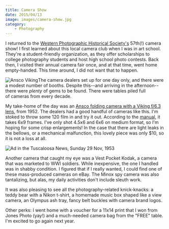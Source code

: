 ```yaml
---
title: Camera Show
date: 2015/04/13
image: images/camera-show.jpg
category:
    - Photography
---
```


I returned to the [Western Photographic Historical Society's](http://www.wphsociety.org/) 57th(!) camera show! I first learned about this local camera club when I was in art school. They're a student-friendly organization, as they offer scholarships to college photography students and host high school photo contests. Back then, I visited their annual camera fair once, and at that time, went home empty-handed. This time around, I did not want that to happen.

![Ansco Viking](images/agfa-ansco-viking.jpg)The camera dealers set up for one day only, and there were a modest number of booths. Despite this--and arriving in the afternoon--there were _plenty_ of gems to be found. There were tables piled full of cameras from every decade.

My take-home of the day was an [Ansco folding camera with a Viking f/6.3 lens](http://camerapedia.wikia.com/wiki/Ansco_Viking_6.3), from 1952. The dealers had a good handful of cameras like this. I'm stoked to throw some 120 film in and try it out. According to the [manual](http://www.butkus.org/chinon/ansco/ansco_viking/ansco_viking.pdf), it takes 6x9 frames. I've only shot 4.5x6 and 6x6 on medium format, so I'm hoping for some crisp enlargements! In the case that there are light leaks in the bellows, or a mechanical malfunction, this lovely piece was only $10, so it is not a loss at all.

![Ad in the Tuscaloosa News, Sunday 29 Nov, 1953](images/ansco-ad.jpg 'Ad in the Tuscaloosa News, Sunday 29 Nov, 1953')

Another camera that caught my eye was a Vest Pocket Kodak, a camera that was marketed to WWI soldiers. While inexpensive, the one I handled was in shabby condition. I figured that if I really wanted, I could find one of these mass-produced cameras on eBay. The Minox spy camera was also tantalizing, but alas, my daily activities don't include sleuth work.

It was also pleasing to see all the photography-related knick-knacks: a teddy bear with a Nikon t-shirt, a homemade music box shaped like a view camera, an Olympus ash tray, fancy belt buckles with camera brand logos.

Other perks: I went home with a voucher for a 11x14 print that I won from Jones Photo (yay!) and a much-needed camera bag from the "FREE" table. I'm excited to go again next year.
